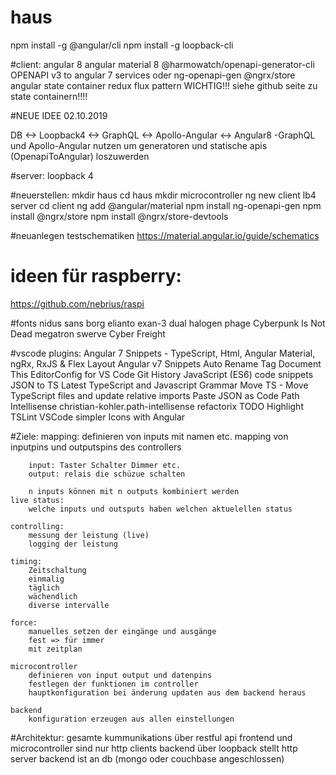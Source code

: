 # haus

npm install -g @angular/cli
npm install -g loopback-cli 

#client: 
angular 8
angular material 8
@harmowatch/openapi-generator-cli  OPENAPI v3 to angular 7 services oder ng-openapi-gen
@ngrx/store     angular state container redux flux pattern
WICHTIG!!! siehe github seite zu state containern!!!!

#NEUE IDEE
02.10.2019

DB <-> Loopback4 <-> GraphQL <-> Apollo-Angular <-> Angular8
-GraphQL und Apollo-Angular nutzen um generatoren und statische apis (OpenapiToAngular) loszuwerden

#server: 
loopback 4

#neuerstellen:
mkdir haus
cd haus
mkdir microcontroller
ng new client
lb4 server
cd client
ng add @angular/material
npm install ng-openapi-gen
npm install @ngrx/store 
npm install @ngrx/store-devtools

#neuanlegen testschematiken
https://material.angular.io/guide/schematics

# ideen für raspberry:
https://github.com/nebrius/raspi


#fonts
nidus sans
borg
elianto
exan-3
dual
halogen
phage
Cyberpunk Is Not Dead
megatron
swerve
Cyber Freight


#vscode plugins:
Angular 7 Snippets - TypeScript, Html, Angular Material, ngRx, RxJS & Flex Layout
Angular v7 Snippets
Auto Rename Tag
Document This
EditorConfig for VS Code
Git History
JavaScript (ES6) code snippets
JSON to TS
Latest TypeScript and Javascript Grammar
Move TS - Move TypeScript files and update relative imports
Paste JSON as Code
Path Intellisense
christian-kohler.path-intellisense
refactorix
TODO Highlight
TSLint
VSCode simpler Icons with Angular


#Ziele:
    mapping:
        definieren von inputs mit namen etc.
        mapping von inputpins und outputspins des controllers

        input: Taster Schalter Dimmer etc.
        output: relais die schüzue schalten

        n inputs können mit n outputs kombiniert werden
    live status:
        welche inputs und outsputs haben welchen aktuelellen status

    controlling:
        messung der leistung (live)
        logging der leistung
    
    timing:
        Zeitschaltung 
        einmalig
        täglich 
        wächendlich
        diverse intervalle

    force:
        manuelles setzen der eingänge und ausgänge
        fest => für immer
        mit zeitplan

    microcontroller
        definieren von input output und datenpins
        festlegen der funktionen im controller
        hauptkonfiguration bei änderung updaten aus dem backend heraus

    backend
        konfiguration erzeugen aus allen einstellungen 



#Architektur:
    gesamte kummunikations über restful api
    frontend und microcontroller sind nur http clients
    backend über loopback stellt http server
    backend ist an db (mongo oder couchbase angeschlossen)


